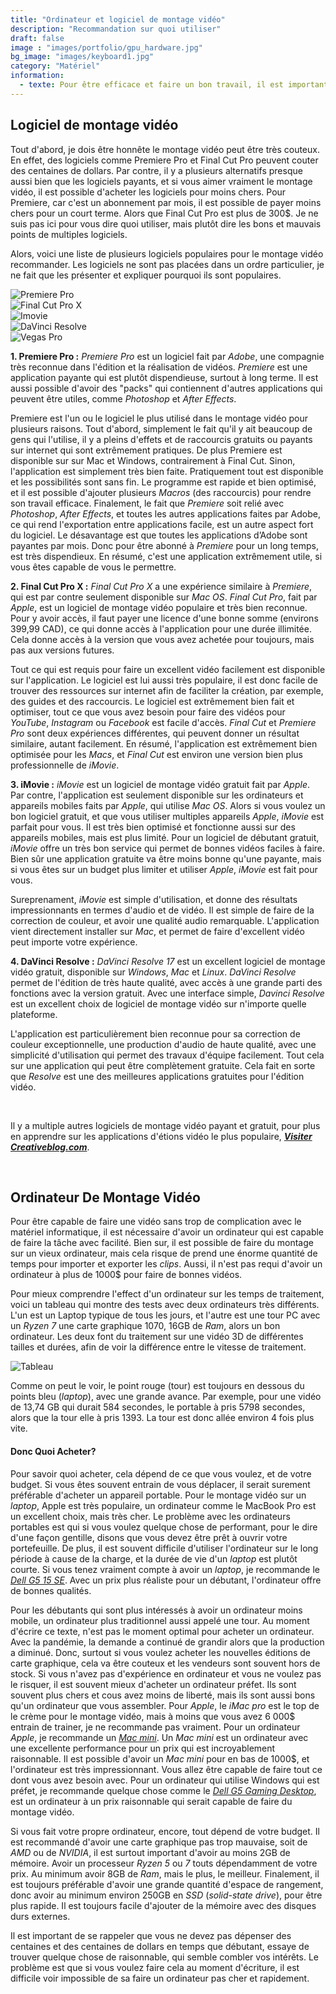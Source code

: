 ```yaml
---
title: "Ordinateur et logiciel de montage vidéo"
description: "Recommandation sur quoi utiliser"
draft: false
image : "images/portfolio/gpu_hardware.jpg"
bg_image: "images/keyboard1.jpg"
category: "Matériel"
information:
  - texte: Pour être efficace et faire un bon travail, il est important d'utiliser les bons outils. Cela est pourquoi il est important de choisir un bon logiciel de montage vidéo, et d'avoir un ordinateur qui est capable de faire du montage rapidement, sur une bonne période de temps. Sur cette page, vous en apprendrez plus sur quelques applications d'édition vidéo populaire, et sur des ordinateurs, afin de faire les meilleurs vidéos à un bon prix.
---
```


## Logiciel de montage vidéo
Tout d'abord, je dois être honnête le montage vidéo peut être très couteux. En effet, des logiciels comme Premiere Pro et Final Cut Pro peuvent couter des centaines de dollars. Par contre, il y a plusieurs alternatifs presque aussi bien que les logiciels payants, et si vous aimer vraiment le montage vidéo, il est possible d'acheter les logiciels pour moins chers. Pour Premiere, car c'est un abonnement par mois, il est possible de payer moins chers pour un court terme. Alors que Final Cut Pro est plus de 300$. Je ne suis pas ici pour vous dire quoi utiliser, mais plutôt dire les bons et mauvais points de multiples logiciels. 

Alors, voici une liste de plusieurs logiciels populaires pour le montage vidéo recommander. Les logiciels ne sont pas placées dans un ordre particulier, je ne fait que les présenter et expliquer pourquoi ils sont populaires.

<div class="my-row">
    <div class="my-column">
        <img src="/editing-intro/images/portfolio/premiere_logo.png" alt="Premiere Pro">
    </div>
    <div class="my-column">
        <img src="/editing-intro/images/portfolio/final_cut_x.png" alt="Final Cut Pro X">
    </div>
    <div class="my-column">
        <image src="/editing-intro/images/portfolio/imovie.png" alt="Imovie"> 
    </div>
    <div class="my-column">
        <image src="/editing-intro/images/portfolio/davinci_resolve.png" alt="DaVinci Resolve">
    </div>
    <div class="my-column">
        <image src="/editing-intro/images/portfolio/vegas_pro.png" alt="Vegas Pro">
    </div>
</div>

**1. Premiere Pro :**
*Premiere Pro* est un logiciel fait par *Adobe*, une compagnie très reconnue dans l'édition et la réalisation de vidéos. *Premiere* est une application payante qui est plutôt dispendieuse, surtout à long terme. Il est aussi possible d'avoir des "packs" qui contiennent d'autres applications qui peuvent être utiles, comme *Photoshop* et *After Effects*.

Premiere est l'un ou le logiciel le plus utilisé dans le montage vidéo pour plusieurs raisons. Tout d'abord, simplement le fait qu'il y ait beaucoup de gens qui l'utilise, il y a pleins d'effets et de raccourcis gratuits ou payants sur internet qui sont extrêmement pratiques. De plus Premiere est disponible sur sur Mac et Windows, contrairement à Final Cut. Sinon, l'application est simplement très bien faite. Pratiquement tout est disponible et les possibilités sont sans fin. Le programme est rapide et bien optimisé, et il est possible d'ajouter plusieurs *Macros* (des raccourcis) pour rendre son travail efficace. Finalement, le fait que *Premiere* soit relié avec *Photoshop*, *After Effects*, et toutes les autres applications faites par Adobe, ce qui rend l'exportation entre applications facile, est un autre aspect fort du logiciel. Le désavantage est que toutes les applications d’Adobe sont payantes par mois. Donc pour être abonné à *Premiere* pour un long temps, est très dispendieux. En résumé, c'est une application extrêmement utile, si vous êtes capable de vous le permettre.

**2. Final Cut Pro X :**
*Final Cut Pro X* a une expérience similaire à *Premiere*, qui est par contre seulement disponible sur *Mac OS*. *Final Cut Pro*, fait par *Apple*, est un logiciel de montage vidéo populaire et très bien reconnue. Pour y avoir accès, il faut payer une licence d'une bonne somme (environs 399,99 CAD), ce qui donne accès à l'application pour une durée illimitée. Cela donne accès à la version que vous avez achetée pour toujours, mais pas aux versions futures. 

Tout ce qui est requis pour faire un excellent vidéo facilement est disponible sur l'application. Le logiciel est lui aussi très populaire, il est donc facile de trouver des ressources sur internet afin de faciliter la création, par exemple, des guides et des raccourcis. Le logiciel est extrêmement bien fait et optimiser, tout ce que vous avez besoin pour faire des vidéos pour *YouTube*, *Instagram* ou *Facebook* est facile d'accès. *Final Cut* et *Premiere Pro* sont deux expériences différentes, qui peuvent donner un résultat similaire, autant facilement. En résumé,  l'application est extrêmement bien optimisée pour les *Macs*, et *Final Cut* est environ une version bien plus professionnelle de *iMovie*.

**3. iMovie :**
*iMovie* est un logiciel de montage vidéo gratuit fait par *Apple*. Par contre, l'application est seulement disponible sur les ordinateurs et appareils mobiles faits par *Apple*, qui utilise *Mac OS*. Alors si vous voulez un bon logiciel gratuit, et que vous utiliser multiples appareils *Apple*, *iMovie* est parfait pour vous. Il est très bien optimisé et fonctionne aussi sur des appareils mobiles, mais est plus limité. Pour un logiciel de débutant gratuit, *iMovie* offre un très bon service qui permet de bonnes vidéos faciles à faire. Bien sûr une application gratuite va être moins bonne qu'une payante, mais si vous êtes sur un budget plus limiter et utiliser *Apple*, *iMovie* est fait pour vous. 

Sureprenament, *iMovie* est simple d'utilisation, et donne des résultats impressionnants en termes d'audio et de vidéo. Il est simple de faire de la correction de couleur, et avoir une qualité audio remarquable. L'application vient directement installer sur *Mac*, et permet de faire d'excellent vidéo peut importe votre expérience. 

**4. DaVinci Resolve :**
*DaVinci Resolve 17* est un excellent logiciel de montage vidéo gratuit, disponible sur *Windows*, *Mac* et *Linux*. *DaVinci Resolve* permet de l'édition de très haute qualité, avec accès à une grande parti des fonctions avec la version gratuit. Avec une interface simple, *Davinci Resolve* est un excellent choix de logiciel de montage vidéo sur n'importe quelle plateforme. 

L'application est particulièrement bien reconnue pour sa correction de couleur exceptionnelle, une production d'audio de haute qualité, avec une simplicité d'utilisation qui permet des travaux d'équipe facilement. Tout cela sur une application qui peut être complètement gratuite. Cela fait en sorte que *Resolve* est une des meilleures applications gratuites pour l'édition vidéo. 

<br>

Il y a multiple autres logiciels de montage vidéo payant et gratuit, pour plus en apprendre sur les applications d'étions vidéo le plus populaire, [***Visiter Creativeblog.com***](https://www.creativebloq.com/features/best-video-editing-software-for-designers).

<br>

## Ordinateur De Montage Vidéo 
Pour être capable de faire une vidéo sans trop de complication avec le matériel informatique, il est nécessaire d'avoir un ordinateur qui est capable de faire la tâche avec facilité. Bien sur, il est possible de faire du montage sur un vieux ordinateur, mais cela risque de prend une énorme quantité de temps pour importer et exporter les *clips*. Aussi, il n'est pas requi d'avoir un ordinateur à plus de 1000$ pour faire de bonnes vidéos. 

Pour mieux comprendre l'effect d'un ordinateur sur les temps de traitement, voici un tableau  qui montre des tests avec deux ordinateurs très différents. L'un est un Laptop typique de tous les jours, et l'autre est une tour PC avec un *Ryzen 7* une carte graphique 1070, 16GB de *Ram*, alors un bon ordinateur. Les deux font du traitement sur une vidéo 3D de différentes tailles et durées, afin de voir la différence entre le vitesse de traitement. 

<img src="/editing-intro/images/portfolio/chart.svg" alt="Tableau" class="larger">

Comme on peut le voir, le point rouge (tour) est toujours en dessous du points bleu (*laptop*), avec une grande avance. Par exemple, pour une vidéo de 13,74 GB qui durait 584 secondes, le portable à pris 5798 secondes, alors que la tour elle à pris 1393. La tour est donc allée environ 4 fois plus vite.

#### Donc Quoi Acheter?
Pour savoir quoi acheter, cela dépend de ce que vous voulez, et de votre budget. Si vous êtes souvent entrain de vous déplacer, il serait surement préférable d'acheter un appareil portable. Pour le montage vidéo sur un *laptop*, Apple est très populaire, un ordinateur comme le MacBook Pro est un excellent choix, mais très cher. Le problème avec les ordinateurs portables est qui si vous voulez quelque chose de performant, pour le dire d'une façon gentille, disons que vous devez être prêt à ouvrir votre portefeuille. De plus, il est souvent difficile d'utiliser l'ordinateur sur le long période à cause de la charge, et la durée de vie d'un *laptop* est plutôt courte. Si vous tenez vraiment compte à avoir un *laptop*, je recommande le [*Dell G5 15 SE*](https://www.amazon.ca/s?k=newest+dell+g5+se+5505+15+6+fhd+ips+high+performance+gaming+laptop+amd+4th+gen+ryzen+5+4600h+6+core+8gb+ram+256gb+pcie+ssd+backlit+keyboard+amd+radeon+rx+5600m+windows+10&ascsubtag=laptopmag-ca-7048535489516839000-20&geniuslink=true&tag=georiot-ca-default-20). Avec un prix plus réaliste pour un débutant, l'ordinateur offre de bonnes qualités.  

Pour les débutants qui sont plus intéressés à avoir un ordinateur moins mobile, un ordinateur plus traditionnel aussi appelé une tour. Au moment d'écrire ce texte, n'est pas le moment optimal pour acheter un ordinateur. Avec la pandémie, la demande a continué de grandir alors que la production a diminué. Donc, surtout si vous voulez acheter les nouvelles éditions de carte graphique, cela va être couteux et les vendeurs sont souvent hors de stock. Si vous n'avez pas d'expérience en ordinateur et vous ne voulez pas le risquer, il est souvent mieux d'acheter un ordinateur préfet. Ils sont souvent plus chers et cous avez moins de liberté, mais ils sont aussi bons qu'un ordinateur que vous assembler. Pour *Apple*, le *iMac pro* est le top de le crème pour le montage vidéo, mais à moins que vous avez 6 000$ entrain de trainer, je ne recommande pas vraiment. Pour un ordinateur *Apple*, je recommande un [*Mac mini*](https://www.apple.com/ca/fr/mac-mini/). Un *Mac mini* est un ordinateur avec une excellente performance pour un prix qui est incroyablement raisonnable. Il est possible d'avoir un *Mac mini* pour en bas de 1000$, et l'ordinateur est très impressionnant. Vous allez être capable de faire tout ce dont vous avez besoin avec. Pour un ordinateur qui utilise Windows qui est préfet, je recommande quelque chose comme le [*Dell G5 Gaming Desktop*](https://www.dell.com/en-ca/shop/desktops/dell-g5-gaming-desktop/spd/g-series-5000-desktop/dg5000_s40eAID=8150602cjevent=640e7b0a560911eb829d004e0a240612&gacd=9683780-23772081-5750457-266468022-127878509&dgc=af&VEN1=13533776-8150602-cbq-ca-3635541916982420000&dclid=CMKY9aalmu4CFQRc7AodEUgHSQ), est un ordinateur à un prix raisonnable qui serait capable de faire du montage vidéo. 

Si vous fait votre propre ordinateur, encore, tout dépend de votre budget. Il est recommandé d'avoir une carte graphique pas trop mauvaise, soit de *AMD* ou de *NVIDIA*, il est surtout important d'avoir au moins 2GB de mémoire. Avoir un processeur *Ryzen 5* ou *7* touts dépendamment de votre prix. Au minimum avoir 8GB de *Ram*, mais le plus, le meilleur. Finalement, il est toujours préférable d'avoir une grande quantité d'espace de rangement, donc avoir au minimum environ 250GB en *SSD* (*solid-state drive*), pour être plus rapide. Il est toujours facile d'ajouter de la mémoire avec des disques durs externes. 

Il est important de se rappeler que vous ne devez pas dépenser des centaines et des centaines de dollars en temps que débutant, essaye de trouver quelque chose de raisonnable, qui semble combler vos intérêts. Le problème est que si vous voulez faire cela au moment d'écriture, il est difficile voir impossible de sa faire un ordinateur pas cher et rapidement.
